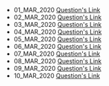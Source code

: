 - 01_MAR_2020 [Question's Link](https://www.codechef.com/COOK96B/problems/ENCMSG)
- 02_MAR_2020 [Question's Link](https://www.codechef.com/ENFE2019/problems/CHGM1)
- 03_MAR_2020 [Question's Link](https://www.codechef.com/DWWU2019/problems/DWW19J)
- 04_MAR_2020 [Question's Link](https://www.codechef.com/problems/CHFOP)
- 05_MAR_2020 [Question's Link](https://www.codechef.com/ENJA2019/problems/MDSA)
- 06_MAR_2020 [Question's Link](https://www.codechef.com/MARCH18B/problems/MINEAT)
- 07_MAR_2020 [Question's Link](https://www.codechef.com/problems/GRID)
- 08_MAR_2020 [Question's Link](https://www.codechef.com/problems/SIGNWAVE)
- 09_MAR_2020 [Question's Link](https://www.codechef.com/ENJA2020/problems/ECJAN20C)
- 10_MAR_2020 [Question's Link](https://www.codechef.com/LTIME70B/problems/SEVENSEG)
